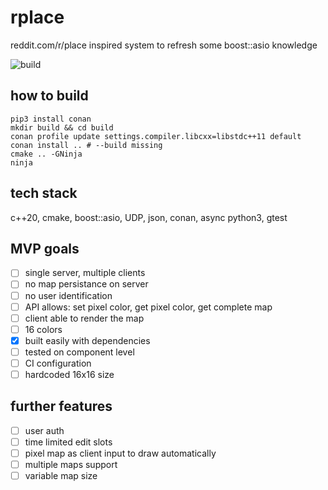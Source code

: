 # rplace

reddit.com/r/place inspired system to refresh some boost::asio knowledge

![build](https://github.com/michalkaptur/rplace/actions/workflows/build_and_test.yaml/badge.svg)

## how to build

```shell
pip3 install conan
mkdir build && cd build
conan profile update settings.compiler.libcxx=libstdc++11 default
conan install .. # --build missing
cmake .. -GNinja
ninja
```

## tech stack

c++20, cmake, boost::asio, UDP, json, conan, async python3, gtest

## MVP goals
- [ ] single server, multiple clients
- [ ] no map persistance on server
- [ ] no user identification
- [ ] API allows: set pixel color, get pixel color, get complete map
- [ ] client able to render the map
- [ ] 16 colors
- [x] built easily with dependencies
- [ ] tested on component level
- [ ] CI configuration
- [ ] hardcoded 16x16 size

## further features
- [ ] user auth
- [ ] time limited edit slots
- [ ] pixel map as client input to draw automatically
- [ ] multiple maps support
- [ ] variable map size